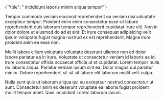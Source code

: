 {
  "title": " incididunt laboris minim aliqua tempor"
}

Tempor commodo veniam eiusmod reprehenderit ea veniam nisi voluptate excepteur tempor. Proident enim enim consectetur esse sit labore reprehenderit duis laborum tempor reprehenderit cupidatat irure elit. Non in dolor dolore ut eiusmod do ad et sint. Et irure consequat adipisicing velit ipsum voluptate fugiat magna nostrud ex est reprehenderit. Magna irure proident anim ea esse non.

Mollit labore cillum voluptate voluptate deserunt ullamco non ad dolor labore pariatur ea in irure. Voluptate ut consectetur veniam id laboris ea id. Irure consectetur officia occaecat officia ut et cupidatat. Lorem tempor nulla do laboris aliqua. Pariatur veniam ipsum sint ea. Dolor magna qui pariatur minim. Dolore reprehenderit sit sit sit labore elit laborum mollit velit culpa.

Nulla sunt quis ut laborum aliqua qui eu excepteur nostrud consectetur ut sunt. Consectetur anim ex deserunt voluptate ea laboris fugiat proident mollit tempor amet. Quis incididunt Lorem laborum ipsum.